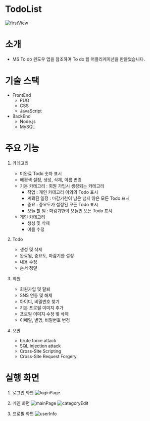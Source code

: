 # TodoList
   ![firstView](https://github.com/scotia901/TodoList/assets/68411997/f60fbb14-570d-42e4-a29d-48536af27cba)
# 소개
* MS To do 윈도우 앱을 참조하여 To do 웹 어플리케이션을 만들었습니다.

# 기술 스택
* FrontEnd
    * PUG
    * CSS
    * JavaScript
* BackEnd
    * Node.js
    * MySQL

# 주요 기능
1. 카테고리
    * 미완료 Todo 숫자 표시
    * 배경색 설정, 생성, 삭제, 이름 변경
    * 기본 카테고리 : 회원 가입시 생성되는 카테고리
        * 작업 : 개인 카테고리 이외의 Todo 표시
        * 계획된 일정 : 마감기한이 남은 넘지 않은 모든 Todo 표시
        * 중요 : 중요도가 설정된 모든 Todo 표시
        * 오늘 할 일 : 마감기한이 오늘인 모든 Todo 표시
    * 개인 카테고리
        * 생성 및 삭제
        * 이름 수정

2. Todo
    * 생성 및 삭제
    * 완료됨, 중요도, 마감기한 설정
    * 내용 수정
    * 순서 정렬

3. 회원
    * 회원가입 및 탈퇴
    * SNS 연동 및 해제
    * 아이디, 비밀번호 찾기
    * 기본 프로필 이미지 추가
    * 프로필 이미지 수정 및 삭제
    * 이메일, 별명, 비밀번호 변경

4. 보안
   * brute force attack
   * SQL injection attack
   * Cross-Site Scripting
   * Cross-Site Request Forgery

# 실행 화면
1. 로그인 화면
   ![loginPage](https://github.com/scotia901/TodoList/assets/68411997/021748bb-bac1-4209-b61d-34239f845303)
   
3. 메인 화면
   ![mainPage](https://github.com/scotia901/TodoList/assets/68411997/b92eb447-91a8-4ecd-820f-97076b336b43)
   ![categoryEdit](https://github.com/scotia901/TodoList/assets/68411997/2b66aa3c-43bf-475a-a716-78c4521c80f6)
   
5. 프로필 화면
   ![userInfo](https://github.com/scotia901/TodoList/assets/68411997/9102fdc7-46a9-4114-ada4-8bc664df8419)

